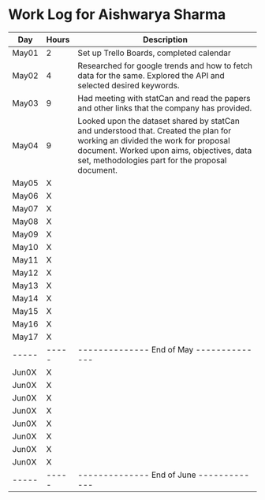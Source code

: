# Work Log for Aishwarya Sharma

| Day   | Hours | Description                              |
|-------|-------|------------------------------------------|
| May01 | 2     | Set up Trello Boards, completed calendar |
| May02 | 4     | Researched for google trends and how to fetch data for the same. Explored the API and selected desired keywords.|
| May03 | 9     | Had meeting with statCan and read the papers and other links that the company has provided.|
| May04 | 9     | Looked upon the dataset shared by statCan and understood that. Created the plan for working an divided the work for                     proposal document. Worked upon aims, objectives, data set, methodologies part for the proposal document.|
| May05 | X     |                                          |
| May06 | X     |                                          |
| May07 | X     |                                          |
| May08 | X     |                                          |
| May09 | X     |                                          |
| May10 | X     |                                          |
| May11 | X     |                                          |
| May12 | X     |                                          |
| May13 | X     |                                          |
| May14 | X     |                                          |
| May15 | X     |                                          |
| May16 | X     |                                          |
| May17 | X     |                                          |
| ----- | ----- | -------------- End of May -------------- |
| Jun0X | X     |                                          |
| Jun0X | X     |                                          |
| Jun0X | X     |                                          |
| Jun0X | X     |                                          |
| Jun0X | X     |                                          |
| Jun0X | X     |                                          |
| Jun0X | X     |                                          |
| Jun0X | X     |                                          |
| ----- | ----- | -------------- End of June ------------- |

